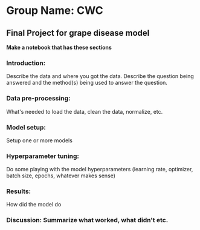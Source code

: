 # Group Name: CWC
## Final Project for grape disease model

**Make a notebook that has these sections**

### Introduction: 
Describe the data and where you got the data. Describe the question being answered and the method(s) being used to answer the question.
### Data pre-processing: 
What's needed to load the data, clean the data, normalize, etc.
### Model setup: 
Setup one or more models
### Hyperparameter tuning: 
Do some playing with the model hyperparameters (learning rate, optimizer, batch size, epochs, whatever makes sense)
### Results: 
How did the model do
### Discussion: Summarize what worked, what didn't etc.
